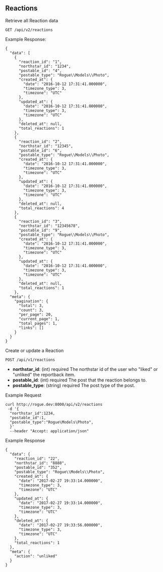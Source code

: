 ## Reactions

Retrieve all Reaction data 

```
GET /api/v2/reactions
```

Example Response:

```
{
  "data": [
    {
      "reaction_id": "1",
      "northstar_id": "1234",
      "postable_id": "4",
      "postable_type": "Rogue\\Models\\Photo",
      "created_at": {
        "date": "2016-10-12 17:31:41.000000",
        "timezone_type": 3,
        "timezone": "UTC"
      },
      "updated_at": {
        "date": "2016-10-12 17:31:41.000000",
        "timezone_type": 3,
        "timezone": "UTC"
      },
      "deleted_at": null,
      "total_reactions": 1
    },
    {
      "reaction_id": "2",
      "northstar_id": "12345",
      "postable_id": "6",
      "postable_type": "Rogue\\Models\\Photo",
      "created_at": {
        "date": "2016-10-12 17:31:41.000000",
        "timezone_type": 3,
        "timezone": "UTC"
      },
      "updated_at": {
        "date": "2016-10-12 17:31:41.000000",
        "timezone_type": 3,
        "timezone": "UTC"
      },
      "deleted_at": null,
      "total_reactions": 4
    },
    {
      "reaction_id": "3",
      "northstar_id": "12345678",
      "postable_id": "9",
      "postable_type": "Rogue\\Models\\Photo",
      "created_at": {
        "date": "2016-10-12 17:31:41.000000",
        "timezone_type": 3,
        "timezone": "UTC"
      },
      "updated_at": {
        "date": "2016-10-12 17:31:41.000000",
        "timezone_type": 3,
        "timezone": "UTC"
      },
      "deleted_at": null,
      "total_reactions": 1
    },
  "meta": {
    "pagination": {
      "total": 3,
      "count": 3,
      "per_page": 20,
      "current_page": 1,
      "total_pages": 1,
      "links": []
    }
  }
}
```

Create or update a Reaction 

```
POST /api/v1/reactions
```
  - **northstar_id**: (int) required
    The northstar id of the user who "liked" or "unliked" the reportback item. 
  - **postable_id**: (int) required 
    The post that the reaction belongs to. 
  - **postable_type**: (string) required
    The post type of the post.
    
Example Request
```
curl http://rogue.dev:8000/api/v2/reactions
 -d '{
  "northstar_id":1234,
  "postable_id":1,
  "postable_type":"Rogue\Models\Photo",
  }'
  --header "Accept: application/json"
```
Example Response 
```
{
  "data": {
    "reaction_id": "22",
    "northstar_id": "8888",
    "postable_id": "352",
    "postable_type": "Rogue\\Models\\Photo",
    "created_at": {
      "date": "2017-02-27 19:33:14.000000",
      "timezone_type": 3,
      "timezone": "UTC"
    },
    "updated_at": {
      "date": "2017-02-27 19:33:14.000000",
      "timezone_type": 3,
      "timezone": "UTC"
    },
    "deleted_at": {
      "date": "2017-02-27 19:33:56.000000",
      "timezone_type": 3,
      "timezone": "UTC"
    },
    "total_reactions": 1
  },
  "meta": {
    "action": "unliked"
  }
}
```
